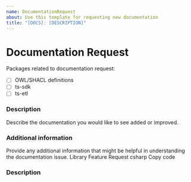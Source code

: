 ```yaml
---
name: DocumentationRequest
about: Use this template for requesting new documentation
title: "[DOCS]: [DESCRIPTION]"
---
```


# Documentation Request

Packages related to documentation request:

- [ ] OWL/SHACL definitions
- [ ] ts-sdk
- [ ] ts-etl

### Description

Describe the documentation you would like to see added or improved.

### Additional information

Provide any additional information that might be helpful in understanding the documentation issue.
Library Feature Request
csharp
Copy code
### Description
